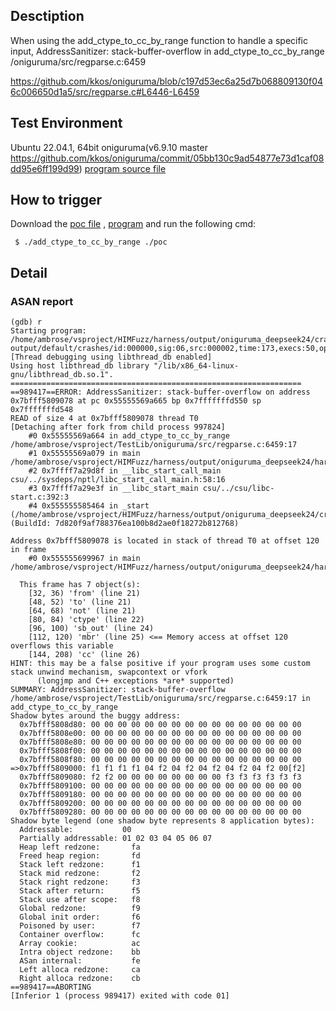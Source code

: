 ## Desctiption
When using the add_ctype_to_cc_by_range function to handle a specific input, AddressSanitizer: stack-buffer-overflow in add_ctype_to_cc_by_range /oniguruma/src/regparse.c:6459

https://github.com/kkos/oniguruma/blob/c197d53ec6a25d7b068809130f046c006650d1a5/src/regparse.c#L6446-L6459

## Test Environment
Ubuntu 22.04.1, 64bit
oniguruma(v6.9.10 master https://github.com/kkos/oniguruma/commit/05bb130c9ad54877e73d1caf08dd95e6ff199d99)
[program source file](https://github.com/ambrosecm/pocs/blob/main/oniguruma/add_ctype_to_cc_by_range/add_ctype_to_cc_by_range.c)

## How to trigger
Download the [poc file](https://github.com/ambrosecm/pocs/blob/main/oniguruma/add_ctype_to_cc_by_range/poc) , [program](https://github.com/ambrosecm/pocs/blob/main/oniguruma/add_ctype_to_cc_by_range/add_ctype_to_cc_by_range) and run the following cmd:
```
 $ ./add_ctype_to_cc_by_range ./poc
```

## Detail
### ASAN report
```
(gdb) r
Starting program: /home/ambrose/vsproject/HIMFuzz/harness/output/oniguruma_deepseek24/crashes/regparse.c/generate/add_ctype_to_cc_by_range/add_ctype_to_cc_by_range output/default/crashes/id:000000,sig:06,src:000002,time:173,execs:50,op:havoc,rep:2
[Thread debugging using libthread_db enabled]
Using host libthread_db library "/lib/x86_64-linux-gnu/libthread_db.so.1".
=================================================================
==989417==ERROR: AddressSanitizer: stack-buffer-overflow on address 0x7bfff5809078 at pc 0x55555569a665 bp 0x7fffffffd550 sp 0x7fffffffd548
READ of size 4 at 0x7bfff5809078 thread T0
[Detaching after fork from child process 997824]
    #0 0x55555569a664 in add_ctype_to_cc_by_range /home/ambrose/vsproject/TestLib/oniguruma/src/regparse.c:6459:17
    #1 0x55555569a079 in main /home/ambrose/vsproject/HIMFuzz/harness/output/oniguruma_deepseek24/harness/code/regparse.c/generate/add_ctype_to_cc_by_range.c:39:5
    #2 0x7ffff7a29d8f in __libc_start_call_main csu/../sysdeps/nptl/libc_start_call_main.h:58:16
    #3 0x7ffff7a29e3f in __libc_start_main csu/../csu/libc-start.c:392:3
    #4 0x555555585464 in _start (/home/ambrose/vsproject/HIMFuzz/harness/output/oniguruma_deepseek24/crashes/regparse.c/generate/add_ctype_to_cc_by_range/add_ctype_to_cc_by_range+0x31464) (BuildId: 7d820f9af788376ea100b8d2ae0f18272b812768)

Address 0x7bfff5809078 is located in stack of thread T0 at offset 120 in frame
    #0 0x555555699967 in main /home/ambrose/vsproject/HIMFuzz/harness/output/oniguruma_deepseek24/harness/code/regparse.c/generate/add_ctype_to_cc_by_range.c:8

  This frame has 7 object(s):
    [32, 36) 'from' (line 21)
    [48, 52) 'to' (line 21)
    [64, 68) 'not' (line 21)
    [80, 84) 'ctype' (line 22)
    [96, 100) 'sb_out' (line 24)
    [112, 120) 'mbr' (line 25) <== Memory access at offset 120 overflows this variable
    [144, 208) 'cc' (line 26)
HINT: this may be a false positive if your program uses some custom stack unwind mechanism, swapcontext or vfork
      (longjmp and C++ exceptions *are* supported)
SUMMARY: AddressSanitizer: stack-buffer-overflow /home/ambrose/vsproject/TestLib/oniguruma/src/regparse.c:6459:17 in add_ctype_to_cc_by_range
Shadow bytes around the buggy address:
  0x7bfff5808d80: 00 00 00 00 00 00 00 00 00 00 00 00 00 00 00 00
  0x7bfff5808e00: 00 00 00 00 00 00 00 00 00 00 00 00 00 00 00 00
  0x7bfff5808e80: 00 00 00 00 00 00 00 00 00 00 00 00 00 00 00 00
  0x7bfff5808f00: 00 00 00 00 00 00 00 00 00 00 00 00 00 00 00 00
  0x7bfff5808f80: 00 00 00 00 00 00 00 00 00 00 00 00 00 00 00 00
=>0x7bfff5809000: f1 f1 f1 f1 04 f2 04 f2 04 f2 04 f2 04 f2 00[f2]
  0x7bfff5809080: f2 f2 00 00 00 00 00 00 00 00 f3 f3 f3 f3 f3 f3
  0x7bfff5809100: 00 00 00 00 00 00 00 00 00 00 00 00 00 00 00 00
  0x7bfff5809180: 00 00 00 00 00 00 00 00 00 00 00 00 00 00 00 00
  0x7bfff5809200: 00 00 00 00 00 00 00 00 00 00 00 00 00 00 00 00
  0x7bfff5809280: 00 00 00 00 00 00 00 00 00 00 00 00 00 00 00 00
Shadow byte legend (one shadow byte represents 8 application bytes):
  Addressable:           00
  Partially addressable: 01 02 03 04 05 06 07 
  Heap left redzone:       fa
  Freed heap region:       fd
  Stack left redzone:      f1
  Stack mid redzone:       f2
  Stack right redzone:     f3
  Stack after return:      f5
  Stack use after scope:   f8
  Global redzone:          f9
  Global init order:       f6
  Poisoned by user:        f7
  Container overflow:      fc
  Array cookie:            ac
  Intra object redzone:    bb
  ASan internal:           fe
  Left alloca redzone:     ca
  Right alloca redzone:    cb
==989417==ABORTING
[Inferior 1 (process 989417) exited with code 01]
```
